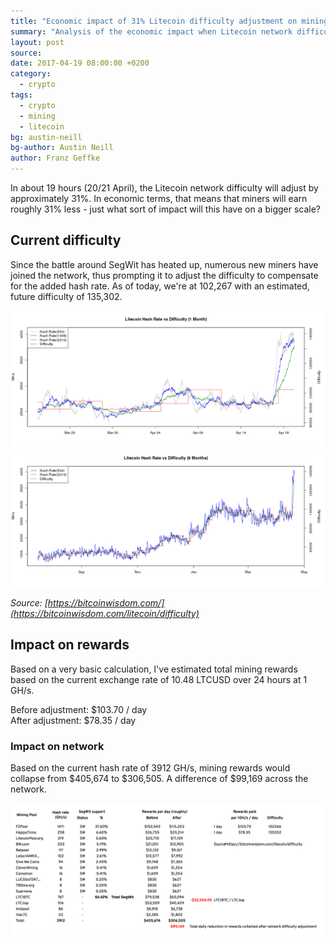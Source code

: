 ```yaml
---
title: "Economic impact of 31% Litecoin difficulty adjustment on mining"
summary: "Analysis of the economic impact when Litecoin network difficulty increases by 31%, meaning miners will earn roughly 31% less."
layout: post
source:
date: 2017-04-19 08:00:00 +0200
category:
  - crypto
tags:
  - crypto
  - mining
  - litecoin
bg: austin-neill
bg-author: Austin Neill
author: Franz Geffke
---
```


In about 19 hours (20/21 April), the Litecoin network difficulty will adjust by approximately 31%. In economic terms, that means that miners will earn roughly 31% less - just what sort of impact will this have on a bigger scale?

## Current difficulty

Since the battle around SegWit has heated up, numerous new miners have joined the network, thus prompting it to adjust the difficulty to compensate for the added hash rate. As of today, we're at 102,267 with an estimated, future difficulty of 135,302.

![EC2 Hash Rate](/assets/content/2017/economic-impact-of-Litecoin-difficulty-adjustment-on-mining_01.png)
![EC2 Hash Rate](/assets/content/2017/economic-impact-of-Litecoin-difficulty-adjustment-on-mining_02.png)

_Source: [https://bitcoinwisdom.com/](https://bitcoinwisdom.com/litecoin/difficulty)_

## Impact on rewards

Based on a very basic calculation, I've estimated total mining rewards based on the current exchange rate of 10.48 LTCUSD over 24 hours at 1 GH/s.

Before adjustment: $103.70 / day
<br>After adjustment: $78.35 / day

### Impact on network

Based on the current hash rate of 3912 GH/s, mining rewards would collapse from $405,674 to $306,505. A difference of $99,169 across the network.

![EC2 Hash Rate](/assets/content/2017/economic-impact-of-Litecoin-difficulty-adjustment-on-mining_03.png)
